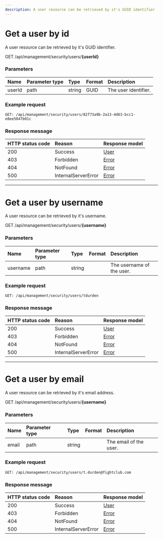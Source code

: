 ```yaml
---
description: A user resource can be retrieved by it's GUID identifier
---
```


# Get a user by id

A user resource can be retrieved by it's GUID identifier.

<span class="label label--get">GET</span> /api/management/security/users/**{userId}**

### Parameters

| Name   | Parameter type | Type   | Format | Description          |
| :----- | :------------- | :----- | :----- | :------------------- |
| userId | path           | string | GUID   | The user identifier. |

### Example request

```http
GET: /api/management/security/users/82f73a9b-2a13-4d63-bcc1-e8ee5047b01c
```

### Response message

| HTTP status code | Reason              | Response model                   |
| :--------------- | :------------------ | :------------------------------- |
| 200              | Success             | [User](/model/user.md)           |
| 403              | Forbidden           | [Error](/key-concepts/errors.md) |
| 404              | NotFound            | [Error](/key-concepts/errors.md) |
| 500              | InternalServerError | [Error](/key-concepts/errors.md) |

---

# Get a user by username

A user resource can be retrieved by it's username.

<span class="label label--get">GET</span> /api/management/security/users/**{username}**

### Parameters

| Name     | Parameter type | Type   | Format | Description               |
| :------- | :------------- | :----- | :----- | :------------------------ |
| username | path           | string |        | The username of the user. |

### Example request

```http
GET: /api/management/security/users/tdurden
```

### Response message

| HTTP status code | Reason              | Response model                   |
| :--------------- | :------------------ | :------------------------------- |
| 200              | Success             | [User](/model/user.md)           |
| 403              | Forbidden           | [Error](/key-concepts/errors.md) |
| 404              | NotFound            | [Error](/key-concepts/errors.md) |
| 500              | InternalServerError | [Error](/key-concepts/errors.md) |

---

# Get a user by email

A user resource can be retrieved by it's email address.

<span class="label label--get">GET</span> /api/management/security/users/**{username}**

### Parameters

| Name  | Parameter type | Type   | Format | Description            |
| :---- | :------------- | :----- | :----- | :--------------------- |
| email | path           | string |        | The email of the user. |

### Example request

```http
GET: /api/management/security/users/t.durden@fightclub.com
```

### Response message

| HTTP status code | Reason              | Response model                   |
| :--------------- | :------------------ | :------------------------------- |
| 200              | Success             | [User](/model/user.md)           |
| 403              | Forbidden           | [Error](/key-concepts/errors.md) |
| 404              | NotFound            | [Error](/key-concepts/errors.md) |
| 500              | InternalServerError | [Error](/key-concepts/errors.md) |
